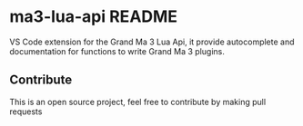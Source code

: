 # ma3-lua-api README

VS Code extension for the Grand Ma 3 Lua Api, it provide autocomplete and documentation for functions to write Grand Ma 3 plugins.

## Contribute

This is an open source project, feel free to contribute by making pull requests

